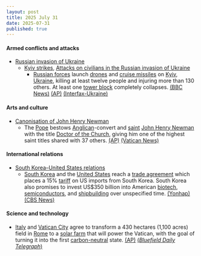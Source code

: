 ```yaml
---
layout: post
title: 2025 July 31
date: 2025-07-31
published: true
---
```



#### Armed conflicts and attacks

* [Russian invasion of Ukraine](https://en.wikipedia.org/wiki/Russian_invasion_of_Ukraine "Russian invasion of Ukraine")
  * [Kyiv strikes](https://en.wikipedia.org/wiki/Kyiv_strikes_%282022%E2%80%93present%29 "Kyiv strikes (2022–present)"), [Attacks on civilians in the Russian invasion of Ukraine](https://en.wikipedia.org/wiki/Attacks_on_civilians_in_the_Russian_invasion_of_Ukraine "Attacks on civilians in the Russian invasion of Ukraine")
    * [Russian forces](https://en.wikipedia.org/wiki/Russian_Armed_Forces "Russian Armed Forces") launch [drones](https://en.wikipedia.org/wiki/Drone_warfare "Drone warfare") and [cruise missiles](https://en.wikipedia.org/wiki/Cruise_missiles "Cruise missiles") on [Kyiv](https://en.wikipedia.org/wiki/Kyiv "Kyiv"), [Ukraine](https://en.wikipedia.org/wiki/Ukraine "Ukraine"), killing at least twelve people and injuring more than 130 others. At least one [tower block](https://en.wikipedia.org/wiki/Tower_block "Tower block") completely collapses. [(BBC News)](https://www.bbc.com/news/articles/ce930z8g9mvo) [(AP)](https://apnews.com/article/russia-ukraine-war-kyiv-attack-76b7e62e44e79a6475c84ce9aaf0fbf2) [(Interfax-Ukraine)](https://en.interfax.com.ua/news/general/1092193.html)

#### Arts and culture

* [Canonisation of John Henry Newman](https://en.wikipedia.org/wiki/Canonisation_of_John_Henry_Newman "Canonisation of John Henry Newman")
  * The [Pope](https://en.wikipedia.org/wiki/Pope "Pope") bestows [Anglican](https://en.wikipedia.org/wiki/Anglican_Church "Anglican Church")-convert and [saint](https://en.wikipedia.org/wiki/Saint "Saint") [John Henry Newman](https://en.wikipedia.org/wiki/John_Henry_Newman "John Henry Newman") with the title [Doctor of the Church](https://en.wikipedia.org/wiki/Doctor_of_the_Church "Doctor of the Church"), giving him one of the highest saint titles shared with 37 others. [(AP)](https://apnews.com/article/pope-honor-doctor-john-henry-newman-vatican-457b952840a1f979db3c6980ecf0e79e) [(Vatican News)](https://www.vaticannews.va/en/pope/news/2025-07/st-john-henry-newman-set-to-become-newest-doctor-of-the-church.html)

#### International relations

* [South Korea–United States relations](https://en.wikipedia.org/wiki/South_Korea%E2%80%93United_States_relations "South Korea–United States relations")
  * [South Korea](https://en.wikipedia.org/wiki/South_Korea "South Korea") and the [United States](https://en.wikipedia.org/wiki/United_States "United States") reach a [trade agreement](https://en.wikipedia.org/wiki/Trade_agreement "Trade agreement") which places a 15% [tariff](https://en.wikipedia.org/wiki/Tariff "Tariff") on US imports from South Korea. South Korea also promises to invest US$350 billion into American [biotech](https://en.wikipedia.org/wiki/Biotech "Biotech"), [semiconductors](https://en.wikipedia.org/wiki/Semiconductors "Semiconductors"), and [shipbuilding](https://en.wikipedia.org/wiki/Shipbuilding "Shipbuilding") over unspecified time. [(Yonhap)](https://en.yna.co.kr/view/AEN20250731005052315) [(CBS News)](https://www.cbsnews.com/amp/news/trump-south-korea-tariff-deal/)

#### Science and technology

* [Italy](https://en.wikipedia.org/wiki/Italy "Italy") and [Vatican City](https://en.wikipedia.org/wiki/Vatican_City "Vatican City") agree to transform a 430 hectares (1,100 acres) field in [Rome](https://en.wikipedia.org/wiki/Rome "Rome") to a [solar farm](https://en.wikipedia.org/wiki/Solar_farm "Solar farm") that will power the Vatican, with the goal of turning it into the first [carbon-neutral](https://en.wikipedia.org/wiki/Carbon-neutral "Carbon-neutral") state. [(AP)](https://apnews.com/article/vatican-solar-farm-108aa7efecf0d094a5b00e25b6a7c737) [(*Bluefield Daily Telegraph*)](https://www.bdtonline.com/news/nation_world/vatican-strikes-a-solar-deal-that-aims-to-make-it-the-world-s-first-carbon/article_b74a4fc3-cae1-5559-8218-638fb25ea642.html)
